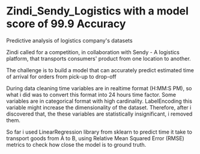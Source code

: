 # Zindi_Sendy_Logistics with a model score of 99.9 Accuracy
Predictive analysis of logistics company's datasets

Zindi called for a competition, in collaboration with Sendy - A logistics platform, that transports consumers' product from one location to another.

The challenge is to build a model that can accurately predict estimated time of arrival for orders from pick-up to drop-off

During data cleaning time variables are in realtime format (H:MM:S PM), so what i did was to convert this format into 24 hours time factor. Some variables are in categorical format with high cardinality. LabelEncoding this variable might increase the dimensionality of the dataset. Therefore, after i discovered that, the these variables are statistically insignificant, i removed them. 

So far i used LinearRegression library from sklearn to predict time it take to transport goods from A to B, using Relative Mean Squared Error (RMSE) metrics to check how close the model is to ground truth.
